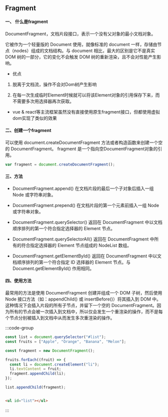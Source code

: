 ## Fragment


#### 一、 什么是fragment

DocumentFragment，文档片段接口，表示一个没有父对象的最小文档对象。

它被作为一个轻量版的 Document 使用，就像标准的 document 一样，存储由节点（nodes）组成的文档结构。与 document 相比，最大的区别是它不是真实 DOM 树的一部分，它的变化不会触发 DOM 树的重新渲染，且不会对性能产生影响。

* 优点

1. 脱离于文档流，操作不会对Dom树产生影响

2. 在每一次生成临时Element时候就可以将该Element对象的引用保存下来，而不需要多次用选择器再次获取。

* vue & react等主流框架虽然没有直接使用原生fragment接口，但都使用虚拟dom实现了类似的效果

#### 二、创建一个fragment

可以使用 document.createDocumentFragment 方法或者构造函数来创建一个空的 DocumentFragment。
fragment 是一个指向空DocumentFragment对象的引用。

```js
var fragment = document.createDocumentFragment();

```

#### 三、方法

* DocumentFragment.append() 
    在文档片段的最后一个子对象后插入一组 Node 或字符串对象。

* DocumentFragment.prepend() 
    在文档片段的第一个元素前插入一组 Node 或字符串对象。

* DocumentFragment.querySelector()
    返回在 DocumentFragment 中以文档顺序排列的第一个符合指定选择器的 Element 节点。

* DocumentFragment.querySelectorAll()
    返回在 DocumentFragment 中所有的符合指定选择器的 Element 节点组成的 NodeList 数组。

* DocumentFragment.getElementById() 
    返回在 DocumentFragment 中以文档顺序排列的第一个符合指定 ID 选择器的 Element 节点。与 Document.getElementById() 作用相同。


#### 四、使用方法

最常用的方法是使用 DocumentFragment 创建并组成一个 DOM 子树，然后使用 Node 接口方法（如：appendChild() 或 insertBefore()）将其插入到 DOM 中。这种情况下会插入片段的所有子节点，并留下一个空的 DocumentFragment。因为所有的节点会被一次插入到文档中，所以仅会发生一个重渲染的操作，而不是每个节点分别被插入到文档中从而发生多次重渲染的操作。

:::code-group


```js
const list = document.querySelector("#list");
const fruits = ["Apple", "Orange", "Banana", "Melon"];

const fragment = new DocumentFragment();

fruits.forEach((fruit) => {
  const li = document.createElement("li");
  li.textContent = fruit;
  fragment.appendChild(li);
});

list.appendChild(fragment);

```

```html

<ul id="list"></ul>

```

:::



